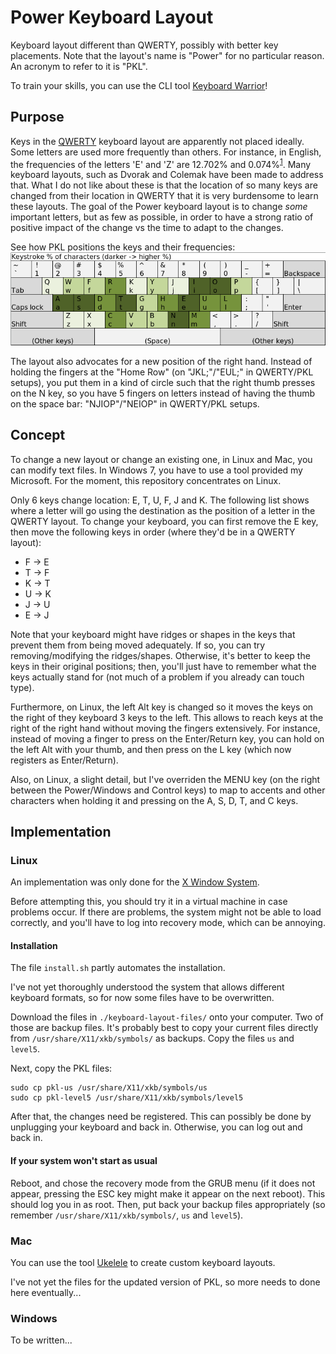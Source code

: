 # Power Keyboard Layout

Keyboard layout different than QWERTY, possibly with better key placements. Note
that the layout's name is "Power" for no particular reason. An acronym to
refer to it is "PKL".

To train your skills, you can use the CLI tool [Keyboard Warrior][ref_1]!

## Purpose

Keys in the [QWERTY][ref_2] keyboard layout are apparently not placed ideally.
Some letters are used more frequently than others. For instance, in English,
the frequencies of the letters 'E' and 'Z' are 12.702% and 0.074%<sup>[1]</sup>.
Many keyboard layouts, such as Dvorak and Colemak have been made to address
that. What I do not like about these is that the location of so many keys are
changed from their location in QWERTY that it is very burdensome to learn these
layouts. The goal of the Power keyboard layout is to change *some* important
letters, but as few as possible, in order to have a strong ratio of positive
impact of the change vs the time to adapt to the changes.

[1]: https://en.wikipedia.org/wiki/Letter_frequency

See how PKL positions the keys and their frequencies:
![PKL Letter Frequencies](pkl.png)

The layout also advocates for a new position of the right hand. Instead of
holding the fingers at the "Home Row" (on "JKL;"/"EUL;" in QWERTY/PKL setups),
you put them in a kind of circle such that the right thumb presses on the N key,
so you have 5 fingers on letters instead of having the thumb on the space bar:
"NJIOP"/"NEIOP" in QWERTY/PKL setups.

## Concept

To change a new layout or change an existing one, in Linux and Mac, you can
modify text files. In Windows 7, you have to use a tool provided my Microsoft.
For the moment, this repository concentrates on Linux.

Only 6 keys change location: E, T, U, F, J and K. The following list shows where
a letter will go using the destination as the position of a letter in the QWERTY
layout. To change your keyboard, you can first remove the E key, then move the
following keys in order (where they'd be in a QWERTY layout):

- F &rarr; E
- T &rarr; F
- K &rarr; T
- U &rarr; K
- J &rarr; U
- E &rarr; J

Note that your keyboard might have ridges or shapes in the keys that prevent
them from being moved adequately. If so, you can try removing/modifying the
ridges/shapes. Otherwise, it's better to keep the keys in their original
positions; then, you'll just have to remember what the keys actually stand for
(not much of a problem if you already can touch type).

Furthermore, on Linux, the left Alt key is changed so it moves the keys on the
right of they keyboard 3 keys to the left. This allows to reach keys at the
right of the right hand without moving the fingers extensively. For instance,
instead of moving a finger to press on the Enter/Return key, you can hold on
the left Alt with your thumb, and then press on the L key (which now registers
as Enter/Return).

Also, on Linux, a slight detail, but I've overriden the MENU key (on the right
between the Power/Windows and Control keys) to map to accents and other
characters when holding it and pressing on the A, S, D, T, and C keys.

## Implementation

### Linux

An implementation was only done for the [X Window System][ref_3].

Before attempting this, you should try it in a virtual machine in case problems
occur. If there are problems, the system might not be able to load correctly,
and you'll have to log into recovery mode, which can be annoying.

#### Installation

The file `install.sh` partly automates the installation.

I've not yet thoroughly understood the system that allows different keyboard
formats, so for now some files have to be overwritten.

Download the files in `./keyboard-layout-files/` onto your computer. Two of
those are backup files. It's probably best to copy your current files directly
from `/usr/share/X11/xkb/symbols/` as backups. Copy the files `us` and `level5`.

Next, copy the PKL files:
```
sudo cp pkl-us /usr/share/X11/xkb/symbols/us
sudo cp pkl-level5 /usr/share/X11/xkb/symbols/level5
```

After that, the changes need be registered. This can possibly be done by
unplugging your keyboard and back in. Otherwise, you can log out and back in.

#### If your system won't start as usual

Reboot, and chose the recovery mode from the GRUB menu (if it does not
appear, pressing the ESC key might make it appear on the next reboot). This
should log you in as root. Then, put back your backup files appropriately (so
remember `/usr/share/X11/xkb/symbols/`, `us` and `level5`).

### Mac

You can use the tool [Ukelele](https://software.sil.org/ukelele/) to create
custom keyboard layouts.

I've not yet the files for the updated version of PKL, so more needs to done
here eventually...

### Windows

To be written...

[ref_1]: https://github.com/pat-laugh/keyboard-warrior
[ref_2]: https://en.wikipedia.org/wiki/QWERTY
[ref_3]: https://en.wikipedia.org/wiki/X.Org_Server
